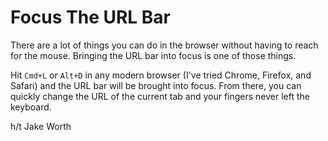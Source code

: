 # Focus The URL Bar

There are a lot of things you can do in the browser without having to reach
for the mouse. Bringing the URL bar into focus is one of those things.

Hit `Cmd+L` or `Alt+D` in any modern browser (I've tried Chrome, Firefox, and Safari)
and the URL bar will be brought into focus. From there, you can quickly
change the URL of the current tab and your fingers never left the keyboard.

h/t Jake Worth
